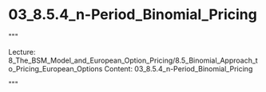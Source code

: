 # 03_8.5.4_n-Period_Binomial_Pricing

"""

Lecture: 8_The_BSM_Model_and_European_Option_Pricing/8.5_Binomial_Approach_to_Pricing_European_Options
Content: 03_8.5.4_n-Period_Binomial_Pricing

"""

